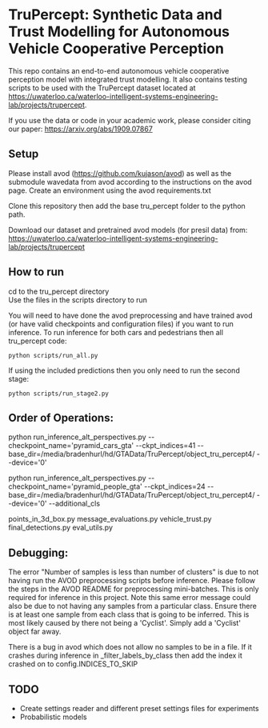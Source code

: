 # TruPercept: Synthetic Data and Trust Modelling for Autonomous Vehicle Cooperative Perception

This repo contains an end-to-end autonomous vehicle cooperative perception model with integrated trust modelling. It also contains testing scripts to be used with the TruPercept dataset located at https://uwaterloo.ca/waterloo-intelligent-systems-engineering-lab/projects/trupercept.

If you use the data or code in your academic work, please consider citing our paper: https://arxiv.org/abs/1909.07867

## Setup
Please install avod (https://github.com/kujason/avod) as well as the submodule wavedata from avod according to the instructions on the avod page. Create an environment using the avod requirements.txt

Clone this repository then add the base tru_percept folder to the python path.

Download our dataset and pretrained avod models (for presil data) from: https://uwaterloo.ca/waterloo-intelligent-systems-engineering-lab/projects/trupercept

## How to run
cd to the tru_percept directory\
Use the files in the scripts directory to run

You will need to have done the avod preprocessing and have trained avod (or have valid checkpoints and configuration files) if you want to run inference. To run inference for both cars and pedestrians then all tru_percept code:
```
python scripts/run_all.py
```

If using the included predictions then you only need to run the second stage:
```
python scripts/run_stage2.py
```

## Order of Operations:

python run_inference_alt_perspectives.py --checkpoint_name='pyramid_cars_gta' --ckpt_indices=41 --base_dir=/media/bradenhurl/hd/GTAData/TruPercept/object_tru_percept4/ --device='0'

python run_inference_alt_perspectives.py --checkpoint_name='pyramid_people_gta' --ckpt_indices=24 --base_dir=/media/bradenhurl/hd/GTAData/TruPercept/object_tru_percept4/ --device='0' --additional_cls

points_in_3d_box.py
message_evaluations.py
vehicle_trust.py
final_detections.py
eval_utils.py


## Debugging:
The error "Number of samples is less than number of clusters" is due to not having run the AVOD preprocessing scripts before inference. Please follow the steps in the AVOD README for preprocessing mini-batches. This is only required for inference in this project.
Note this same error message could also be due to not having any samples from a particular class. Ensure there is at least one sample from each class that is going to be inferred. This is most likely caused by there not being a 'Cyclist'. Simply add a 'Cyclist' object far away.

There is a bug in avod which does not allow no samples to be in a file. If it crashes during inference in \_filter_labels_by_class then add the index it crashed on to config.INDICES_TO_SKIP

## TODO
- Create settings reader and different preset settings files for experiments
- Probabilistic models
